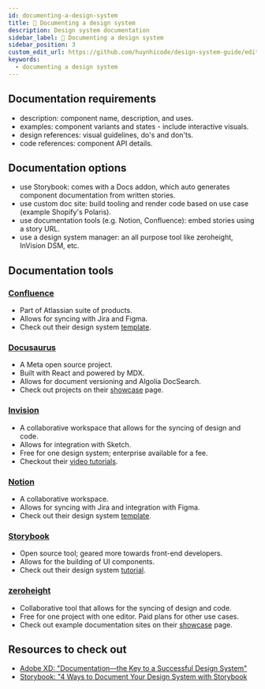 ```yaml
---
id: documenting-a-design-system
title: 📖 Documenting a design system
description: Design system documentation
sidebar_label: 📖 Documenting a design system
sidebar_position: 3
custom_edit_url: https://github.com/huynhicode/design-system-guide/edit/main/docs/design-system-guide/documenting-a-design-system.md
keywords:
  - documenting a design system
---
```


## Documentation requirements

- description: component name, description, and uses.
- examples: component variants and states - include interactive visuals.
- design references: visual guidelines, do's and don'ts.
- code references: component API details.

## Documentation options

- use Storybook: comes with a Docs addon, which auto generates component documentation from written stories.
- use custom doc site: build tooling and render code based on use case (example Shopify's Polaris).
- use documentation tools (e.g. Notion, Confluence): embed stories using a story URL.
- use a design system manager: an all purpose tool like zeroheight, InVision DSM, etc.

## Documentation tools

### [Confluence](https://www.atlassian.com/software/confluence)

- Part of Atlassian suite of products.
- Allows for syncing with Jira and Figma.
- Check out their design system [template](https://www.atlassian.com/software/confluence/templates/design-system).

### [Docusaurus](https://docusaurus.io/)

- A Meta open source project.
- Built with React and powered by MDX.
- Allows for document versioning and Algolia DocSearch.
- Check out projects on their [showcase](https://docusaurus.io/showcase) page.

### [Invision](https://www.invisionapp.com/design-system-manager)

- A collaborative workspace that allows for the syncing of design and code.
- Allows for integration with Sketch.
- Free for one design system; enterprise available for a fee.
- Checkout their [video tutorials](https://www.invisionapp.com/design-system-manager/learn).

### [Notion](https://www.notion.so/)

- A collaborative workspace.
- Allows for syncing with Jira and integration with Figma.
- Check out their design system [template](https://www.notion.so/templates/design-system).

### [Storybook](https://storybook.js.org/)

- Open source tool; geared more towards front-end developers.
- Allows for the building of UI components.
- Check out their design system [tutorial](https://storybook.js.org/tutorials/design-systems-for-developers/react/en/introduction/).

### [zeroheight](https://zeroheight.com/)

- Collaborative tool that allows for the syncing of design and code.
- Free for one project with one editor. Paid plans for other use cases.
- Check out example documentation sites on their [showcase](https://zeroheight.com/showcase) page.

## Resources to check out

- [Adobe XD: "Documentation—the Key to a Successful Design System"](https://xd.adobe.com/ideas/principles/design-systems/documentation-key-to-successful-design-system/)
- [Storybook: "4 Ways to Document Your Design System with Storybook](https://storybook.js.org/blog/4-ways-to-document-your-design-system-with-storybook/)